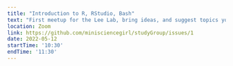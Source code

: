 ```yaml
---
title: "Introduction to R, RStudio, Bash"
text: "First meetup for the Lee Lab, bring ideas, and suggest topics you are interested in. All levels!"
location: Zoom
link: https://github.com/minisciencegirl/studyGroup/issues/1
date: 2022-05-12
startTime: '10:30'
endTime: '11:30'
---
```

